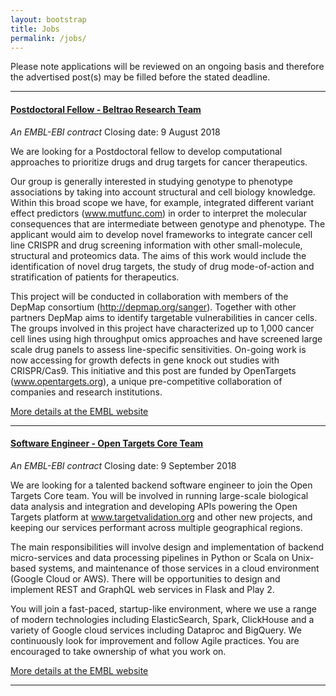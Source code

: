 ```yaml
---
layout: bootstrap
title: Jobs
permalink: /jobs/
---
```


Please note applications will be reviewed on an ongoing basis and therefore the advertised post(s) may be filled before the stated deadline. 


***
#### [Postdoctoral Fellow - Beltrao Research Team](https://www.embl.de/jobs/searchjobs/index.php?ref=EBI_01249)
*An EMBL-EBI contract*
Closing date: 9 August 2018

We are looking for a Postdoctoral fellow to develop computational approaches to prioritize drugs and drug targets for cancer therapeutics.

Our group is generally interested in studying genotype to phenotype associations by taking into account structural and cell biology knowledge. Within this broad scope we have, for example, integrated different variant effect predictors (www.mutfunc.com) in order to interpret the molecular consequences that are intermediate between genotype and phenotype. The applicant would aim to develop novel frameworks to integrate cancer cell line CRISPR and drug screening information with other small-molecule, structural and proteomics data. The aims of this work would include the identification of novel drug targets, the study of drug mode-of-action and stratification of patients for therapeutics.

This project will be conducted in collaboration with members of the DepMap consortium (http://depmap.org/sanger). Together with other partners DepMap aims to identify targetable vulnerabilities in cancer cells. The groups involved in this project have characterized up to 1,000 cancer cell lines using high throughput omics approaches and have screened large scale drug panels to assess line-specific sensitivities. On-going work is now accessing for growth defects in gene knock out studies with CRISPR/Cas9. This initiative and this post are funded by OpenTargets (www.opentargets.org), a unique pre-competitive collaboration of companies and research institutions.

[More details at the EMBL website](https://www.embl.de/jobs/searchjobs/index.php?ref=EBI_01249)



***
#### [Software Engineer - Open Targets Core Team](https://www.embl.de/jobs/searchjobs/index.php?ref=EBI_01279)
*An EMBL-EBI contract*
Closing date: 9 September 2018

We are looking for a talented backend software engineer to join the Open Targets Core team. You will be involved in running large-scale biological data analysis and integration and developing APIs powering the Open Targets platform at www.targetvalidation.org and other new projects, and keeping our services performant across multiple geographical regions.

The main responsibilities will involve design and implementation of backend micro-services and data processing pipelines in Python or Scala on Unix-based systems, and maintenance of those services in a cloud environment (Google Cloud or AWS). There will be opportunities to design and implement REST and GraphQL web services in Flask and Play 2.

You will join a fast-paced, startup-like environment, where we use a range of modern technologies including ElasticSearch, Spark, ClickHouse and a variety of Google cloud services including Dataproc and BigQuery. We continuously look for improvement and follow Agile practices. You are encouraged to take ownership of what you work on.

[More details at the EMBL website](https://www.embl.de/jobs/searchjobs/index.php?ref=EBI_01279)


***
